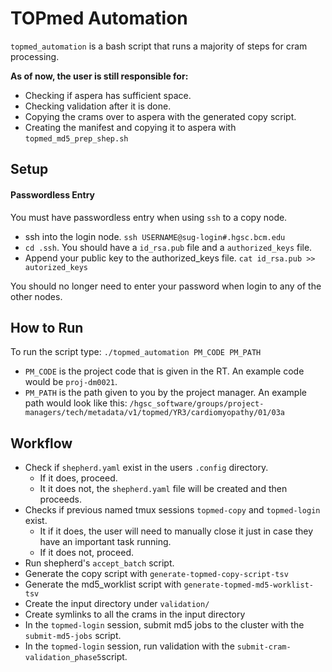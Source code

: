 # TOPmed Automation

`topmed_automation` is a bash script that runs a majority of steps for cram processing.

**As of now, the user is still responsible for:**
- Checking if aspera has sufficient space.
- Checking validation after it is done.
- Copying the crams over to aspera with the generated copy script.
- Creating the manifest and copying it to aspera with `topmed_md5_prep_shep.sh`

## Setup

#### Passwordless Entry

You must have passwordless entry when using `ssh` to a copy node.

- ssh into the login node. `ssh USERNAME@sug-login#.hgsc.bcm.edu`
- `cd .ssh`. You should have a `id_rsa.pub` file and a `authorized_keys` file.
- Append your public key to the authorized_keys file. `cat id_rsa.pub >> autorized_keys`

You should no longer need to enter your password when login to any of the other nodes.


## How to Run
To run the script type: `./topmed_automation PM_CODE PM_PATH`

- `PM_CODE` is the project code that is given in the RT. An example code would be `proj-dm0021`.
- `PM_PATH` is the path given to you by the project manager. An example path would look like this: `/hgsc_software/groups/project-managers/tech/metadata/v1/topmed/YR3/cardiomyopathy/01/03a`


## Workflow

- Check if `shepherd.yaml` exist in the users `.config` directory.
    - If it does, proceed.
    - It it does not, the `shepherd.yaml` file will be created and then proceeds.
- Checks if previous named tmux sessions `topmed-copy` and `topmed-login` exist.
    - It if it does, the user will need to manually close it just in case they have an important task running.
    - If it does not, proceed.
- Run shepherd's `accept_batch` script.
- Generate the copy script with `generate-topmed-copy-script-tsv`
- Generate the md5_worklist script with `generate-topmed-md5-worklist-tsv`
- Create the input directory under `validation/`
- Create symlinks to all the crams in the input directory
- In the `topmed-login` session, submit md5 jobs to the cluster with the `submit-md5-jobs` script.
- In the `topmed-login` session, run validation with the `submit-cram-validation_phase5`script.

